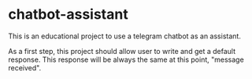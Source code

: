 # chatbot-assistant
This is an educational project to use a telegram chatbot as an assistant.

As a first step, this project should allow user to write and get a default response. This response will be always the same at this point, "message received".
